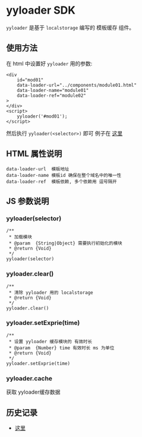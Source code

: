 # yyloader SDK
`yyloader` 是基于 `localstorage` 编写的 模板缓存 组件。
## 使用方法
在 html 中设置好 `yyloader` 用的参数:
```
<div
    id="mod01"
    data-loader-url="../components/module01.html"
    data-loader-name="module01"
    data-loader-ref="module02"
>
</div>
<script>
    yyloader('#mod01');
</script>
```

然后执行 `yyloader(<selector>)` 即可 例子在 [这里](https://cdn.rawgit.com/jackness1208/yyloader/ab730dfd/test/html/index.html)

## HTML 属性说明
```
data-loader-url  模板地址
data-loader-name 模板id 确保在整个域名中的唯一性
data-loader-ref  模板依赖, 多个依赖用 逗号隔开
```

## JS 参数说明
### yyloader(selector)
```
/**
 * 加载模块
 * @param  {String|Object} 需要执行初始化的模块
 * @return {Void}
 */
yyloader(selector)
```

### yyloader.clear()
```
/**
 * 清除 yyloader 用的 localstorage
 * @return {Void}
 */
yyloader.clear()
```

### yyloader.setExprie(time)
```
/**
 * 设置 yyloader 缓存模块的 有效时长
 * @param  {Number} time 有效时长 ms 为单位
 * @return {Void}
 */
yyloader.setExprie(time)
```
### yyloader.cache
获取 yyloader缓存数据

## 历史记录
* [这里](./history.md)
